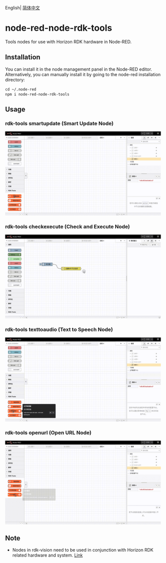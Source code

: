 English| [简体中文](./README_cn.md)

# node-red-node-rdk-tools
Tools nodes for use with Horizon RDK hardware in Node-RED.

## Installation
You can install it in the node management panel in the Node-RED editor. Alternatively, you can manually install it by going to the node-red installation directory:
```
cd ~/.node-red
npm i node-red-node-rdk-tools
```
## Usage
    
### rdk-tools smartupdate (Smart Update Node)
![Smart Update](./images/rdktools_smartupdate.gif)

### rdk-tools checkexecute (Check and Execute Node)
![Check and Execute](./images/rdktools_checkexecute.gif)

### rdk-tools texttoaudio (Text to Speech Node)
![Text to Speech](./images/rdktools_tts.gif)

### rdk-tools openurl (Open URL Node)
![Open URL](./images/rdktools_openurl.gif)

## Note
+ Nodes in rdk-vision need to be used in conjunction with Horizon RDK related hardware and system. [Link](https://developer.horizon.cc/)